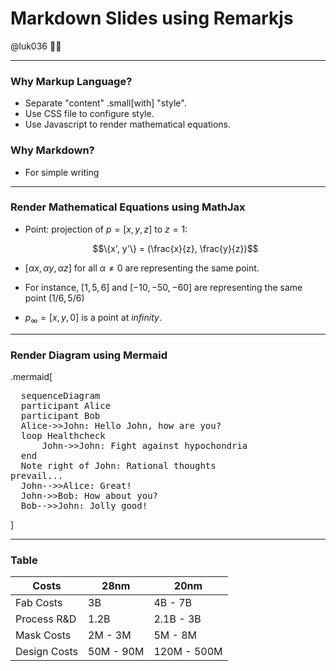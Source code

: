 # Markdown Slides using Remarkjs

@luk036 👨‍💻

---

### Why Markup Language?

- Separate "content" .small[with] "style".
- Use CSS file to configure style.
- Use Javascript to render mathematical equations.

### Why Markdown?

- For simple writing

---

### Render Mathematical Equations using MathJax

- Point: projection of $p=[x,y,z]$ to $z=1$:

  $$\{x', y'\} = (\frac{x}{z}, \frac{y}{z})$$

- $[\alpha x, \alpha y, \alpha z]$ for
  all $\alpha \neq 0$ are representing
  the same point.

- For instance, $[1, 5, 6]$ and
  $[-10, -50, -60]$ are representing the
  same point $(1/6, 5/6)$

- $p_\infty = [x, y, 0]$ is a point
  at _infinity_.

---

### Render Diagram using Mermaid

.mermaid[

<pre>
  sequenceDiagram
  participant Alice
  participant Bob
  Alice->>John: Hello John, how are you?
  loop Healthcheck
      John->>John: Fight against hypochondria
  end
  Note right of John: Rational thoughts <br/>prevail...
  John-->>Alice: Great!
  John->>Bob: How about you?
  Bob-->>John: Jolly good!
</pre>

]

---

### Table

| Costs        | 28nm      | 20nm        |
| ------------ | --------- | ----------- |
| Fab Costs    | 3B        | 4B - 7B     |
| Process R&D  | 1.2B      | 2.1B - 3B   |
| Mask Costs   | 2M - 3M   | 5M - 8M     |
| Design Costs | 50M - 90M | 120M - 500M |
